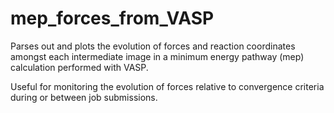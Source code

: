 # mep_forces_from_VASP
Parses out and plots the evolution of forces and reaction coordinates amongst each intermediate image in a minimum energy pathway (mep) calculation performed with VASP.

Useful for monitoring the evolution of forces relative to convergence criteria during or between job submissions.
